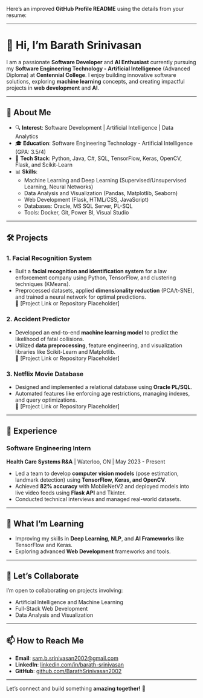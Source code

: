 Here’s an improved **GitHub Profile README** using the details from your resume:

---

# 👋 Hi, I’m **Barath Srinivasan**

I am a passionate **Software Developer** and **AI Enthusiast** currently pursuing my **Software Engineering Technology - Artificial Intelligence** (Advanced Diploma) at **Centennial College**. I enjoy building innovative software solutions, exploring **machine learning** concepts, and creating impactful projects in **web development** and **AI**.

---

## 🚀 **About Me**
- 🔍 **Interest**:  Software Development | Artificial Intelligence | Data Analytics
- 🎓 **Education**: Software Engineering Technology - Artificial Intelligence (GPA: 3.5/4)  
- 🔧 **Tech Stack**: Python, Java, C#, SQL, TensorFlow, Keras, OpenCV, Flask, and Scikit-Learn  
- 📊 **Skills**:  
   - Machine Learning and Deep Learning (Supervised/Unsupervised Learning, Neural Networks)  
   - Data Analysis and Visualization (Pandas, Matplotlib, Seaborn)  
   - Web Development (Flask, HTML/CSS, JavaScript)  
   - Databases: Oracle, MS SQL Server, PL-SQL  
   - Tools: Docker, Git, Power BI, Visual Studio  

---

## 🛠️ **Projects**
### **1. Facial Recognition System**
- Built a **facial recognition and identification system** for a law enforcement company using Python, TensorFlow, and clustering techniques (KMeans).
- Preprocessed datasets, applied **dimensionality reduction** (PCA/t-SNE), and trained a neural network for optimal predictions.  
🔗 [Project Link or Repository Placeholder]

### **2. Accident Predictor**
- Developed an end-to-end **machine learning model** to predict the likelihood of fatal collisions.  
- Utilized **data preprocessing**, feature engineering, and visualization libraries like Scikit-Learn and Matplotlib.  
🔗 [Project Link or Repository Placeholder]

### **3. Netflix Movie Database**
- Designed and implemented a relational database using **Oracle PL/SQL**.  
- Automated features like enforcing age restrictions, managing indexes, and query optimizations.  
🔗 [Project Link or Repository Placeholder]

---

## 💼 **Experience**
### **Software Engineering Intern**  
**Health Care Systems R&A** | Waterloo, ON | May 2023 - Present  
- Led a team to develop **computer vision models** (pose estimation, landmark detection) using **TensorFlow, Keras, and OpenCV**.  
- Achieved **82% accuracy** with MobileNetV2 and deployed models into live video feeds using **Flask API** and Tkinter.  
- Conducted technical interviews and managed real-world datasets.

---

## 🌱 **What I’m Learning**
- Improving my skills in **Deep Learning**, **NLP**, and **AI Frameworks** like TensorFlow and Keras.  
- Exploring advanced **Web Development** frameworks and tools.

---

## 🤝 **Let’s Collaborate**
I’m open to collaborating on projects involving:  
- Artificial Intelligence and Machine Learning  
- Full-Stack Web Development  
- Data Analysis and Visualization  

---

## 📫 **How to Reach Me**
- **Email**: [sam.b.srinivasan2002@gmail.com](mailto:sam.b.srinivasan2002@gmail.com)  
- **LinkedIn**: [linkedin.com/in/barath-srinivasan](https://www.linkedin.com/in/barath-srinivasan-b78b8b1ab/)  
- **GitHub**: [github.com/BarathSrinivasan2002](https://github.com/BarathSrinivasan2002)  

---

Let’s connect and build something **amazing together!** 🚀

